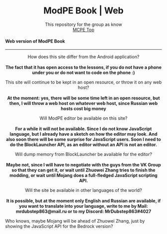 <h1 align="center">ModPE Book | Web</h1>

<p align="center">
This repository for the group as know
	<br>
	<a href="https://vk.com/mcpe_top">MCPE Top</a>
</p>
<h4> Web version of ModPE Book</h4>

***

<p align="center">
How does this site differ from the Android application?
<br>
<br>
<strong>The fact that it has open access to the lessons, if you do not have a phone under you or do not want to code on the phone :)</strong>
</p>

<p align="center">
This site will continue to be kept in an open resource, or throw it on any web host?
<br>
<br>
<strong>At the moment: yes, there will be some time left in an open resource, but then, I will throw a web host on whatever web host, since Russian web hosts cost big money</strong>
</p>

<p align="center">
Will ModPE editor be available on this site?
	<br>
	<br>
	<strong>
		For a while it will not be available. Since I do not know JavaScript language, but I already have a sketch on how the editor may look. And also soon there will be some surprise for JavaScript users. Soon I need to do the BlockLauncher API, as an editor without an API is not an editor.
	</strong>
</p>

<p align="center">
Will dump memory from BlockLauncher be available for the editor?
<br>
<br>
<strong>
Maybe not, since I will have to negotiate with the guys from the VK Group so that they can get it, or wait until Zhuowei Zhang tries to finish the modding, or wait until Mojang does a full-fledged JavaScript scripting API.
</strong>
</p>

<p align="center">
Will the site be available in other languages of the world?
<br>
<br>
<strong>
It is possible, but at the moment only English and Russian are available, if you want to translate into your language, write to me by Mail: mrdubstep863@mail.ru or to my Discord: MrDubstep863#4027</strong>
</p>

<p align="">Who knows, maybe Mojang will be ahead of Zhuowei Zhang, just by showing the JavaScript API for the Bedrock version?
<!--stackedit_data:
eyJoaXN0b3J5IjpbMjE0NTU4ODQ4OSwtNjc0MTQ2MzI2LC04Nz
UxMjEwNTFdfQ==
-->